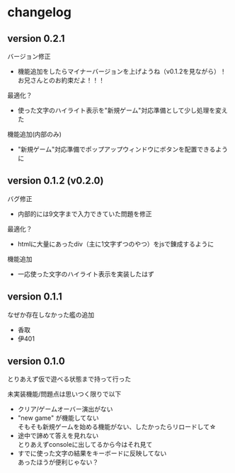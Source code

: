 # changelog

## version 0.2.1

バージョン修正
- 機能追加をしたらマイナーバージョンを上げようね（v0.1.2を見ながら）！お兄さんとのお約束だよ！！！

最適化？
- 使った文字のハイライト表示を"新規ゲーム"対応準備として少し処理を変えた

機能追加(内部のみ)
- "新規ゲーム"対応準備でポップアップウィンドウにボタンを配置できるように

## version 0.1.2 (v0.2.0)

バグ修正
- 内部的には9文字まで入力できていた問題を修正

最適化？
- htmlに大量にあったdiv（主に1文字ずつのやつ）をjsで錬成するように

機能追加
- 一応使った文字のハイライト表示を実装したはず

## version 0.1.1

なぜか存在しなかった艦の追加
- 香取
- 伊401

## version 0.1.0

とりあえず仮で遊べる状態まで持って行った

未実装機能/問題点は思いつく限りで以下
- クリア/ゲームオーバー演出がない
- "new game" が機能してない<br>そもそも新規ゲームを始める機能がない、したかったらリロードして☆
- 途中で諦めて答えを見れない<br>とりあえずconsoleに出してるから今はそれ見て
- すでに使った文字の結果をキーボードに反映してない<br>あったほうが便利じゃない？
